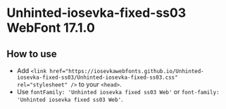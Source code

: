# Unhinted-iosevka-fixed-ss03 WebFont 17.1.0

## How to use

- Add `<link href="https://iosevkawebfonts.github.io/Unhinted-iosevka-fixed-ss03/Unhinted-iosevka-fixed-ss03.css" rel="stylesheet" />` to your `<head>`.
- Use `fontFamily: 'Unhinted iosevka fixed ss03 Web'` or `font-family: 'Unhinted iosevka fixed ss03 Web'`.
